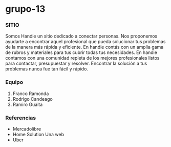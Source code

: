 # grupo-13


### SITIO
Somos Handie un sitio dedicado a conectar personas. Nos proponemos ayudarte a encontrar aquel profesional que pueda solucionar tus problemas de la manera más rápida y eficiente. En handie contás con un amplia gama de rubros y materiales para tus cubrir todas tus necesidades. 
En handie contamos con una comunidad repleta de los mejores profesionales listos para contactar, presupuestar y resolver.
Encontrar la solución a tus problemas nunca fue tan fácil y rápido.


### Equipo
1. Franco Ramonda
2. Rodrigo Candeago
3. Ramiro Guaita


### Referencias
- Mercadolibre 
- Home Solution Una web 
- Uber 
